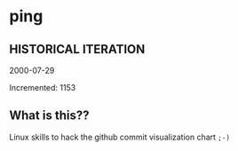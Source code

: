 # ping

## HISTORICAL ITERATION
2000-07-29

Incremented: 1153

## What is this?? 
Linux skills to hack the github commit visualization chart `;-)`
